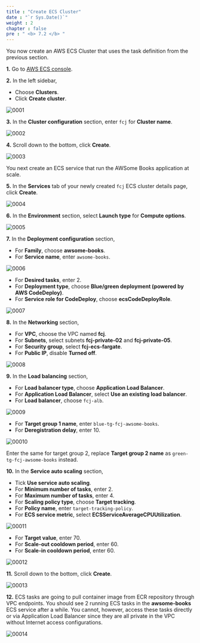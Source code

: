 ```yaml
---
title : "Create ECS Cluster"
date : "`r Sys.Date()`"
weight : 2
chapter : false
pre : " <b> 7.2 </b> "
---
```


You now create an AWS ECS Cluster that uses the task definition from the previous section. 

**1.** Go to [AWS ECS console](https://console.aws.amazon.com/ecs/).

**2.** In the left sidebar,

- Choose **Clusters**.
- Click **Create cluster**.

![0001](/images/6/2/0001.svg?featherlight=false&width=100pc)

**3.** In the **Cluster configuration** section, enter `fcj` for **Cluster name**.

![0002](/images/6/2/0002.svg?featherlight=false&width=100pc)

**4.** Scroll down to the bottom, click **Create**.

![0003](/images/6/2/0003.svg?featherlight=false&width=100pc)

You next create an ECS service that run the AWSome Books application at scale.

**5.** In the **Services** tab of your newly created `fcj` ECS cluster details page, click **Create**.

![0004](/images/6/2/0004.svg?featherlight=false&width=100pc)

**6.** In the **Environment** section, select **Launch type** for **Compute options**.

![0005](/images/6/2/0005.svg?featherlight=false&width=100pc)

**7.** In the **Deployment configuration** section,

- For **Family**, choose **awsome-books**.
- For **Service name**, enter `awsome-books`.

![0006](/images/6/2/0006.svg?featherlight=false&width=100pc)

- For **Desired tasks**, enter 2.
- For **Deployment type**, choose **Blue/green deployment (powered by AWS CodeDeploy)**.
- For **Service role for CodeDeploy**, choose **ecsCodeDeployRole**.

![0007](/images/6/2/0007.svg?featherlight=false&width=100pc)

**8.** In the **Networking** section,

- For **VPC**, choose the VPC named **fcj**.
- For **Subnets**, select subnets **fcj-private-02** and **fcj-private-05**.
- For **Security group**, select **fcj-ecs-fargate**.
- For **Public IP**, disable **Turned off**.

![0008](/images/6/2/0008.svg?featherlight=false&width=100pc)

**9.** In the **Load balancing** section,

- For **Load balancer type**, choose **Application Load Balancer**.
- For **Application Load Balancer**, select **Use an existing load balancer**.
- For **Load balancer**, choose `fcj-alb`.

![0009](/images/6/2/0009.svg?featherlight=false&width=100pc)

- For **Target group 1 name**, enter `blue-tg-fcj-awsome-books`.
- For **Deregistration delay**, enter 10.

![00010](/images/6/2/00010.svg?featherlight=false&width=100pc)

Enter the same for target group 2, replace **Target group 2 name** as `green-tg-fcj-awsome-books` instead.

**10.** In the **Service auto scaling** section,

- Tick **Use service auto scaling**.
- For **Minimum number of tasks**, enter 2.
- For **Maximum number of tasks**, enter 4.
- For **Scaling policy type**, choose **Target tracking**.
- For **Policy name**, enter `target-tracking-policy`.
- For **ECS service metric**, select **ECSServiceAverageCPUUtilization**.

![00011](/images/6/2/00011.svg?featherlight=false&width=100pc)

- For **Target value**, enter 70.
- For **Scale-out cooldown period**, enter 60.
- For **Scale-in cooldown period**, enter 60.

![00012](/images/6/2/00012.svg?featherlight=false&width=100pc)

**11.** Scroll down to the bottom, click **Create**.

![00013](/images/6/2/00013.svg?featherlight=false&width=100pc)

**12.** ECS tasks are going to pull container image from ECR repository through VPC endpoints. You should see 2 running ECS tasks in the **awsome-books** ECS service after a while. You cannot, however, access these tasks directly or via Application Load Balancer since they are all private in the VPC without Internet access configurations.

![00014](/images/6/2/00014.svg?featherlight=false&width=100pc)


